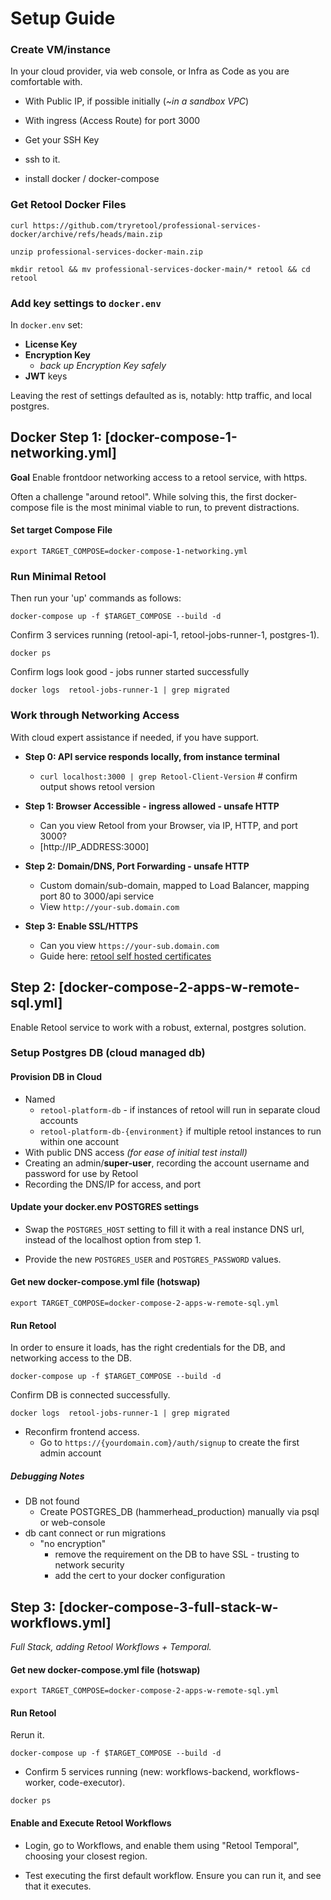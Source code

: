 # Setup Guide

### Create VM/instance
In your cloud provider, via web console, or Infra as Code as you are comfortable with.

* With Public IP, if possible initially (_~in a sandbox VPC_)
* With ingress (Access Route) for port 3000
* Get your SSH Key

* ssh to it.
* install docker / docker-compose


### Get Retool Docker Files

```
curl https://github.com/tryretool/professional-services-docker/archive/refs/heads/main.zip
```

```
unzip professional-services-docker-main.zip
```

```
mkdir retool && mv professional-services-docker-main/* retool && cd retool
```

### Add key settings to `docker.env`

In `docker.env` set:

* **License Key**
* **Encryption Key**
  * _back up Encryption Key safely_
* **JWT** keys

Leaving the rest of settings defaulted as is, notably: http traffic, and local postgres.

## Docker Step 1: [docker-compose-1-networking.yml]

**Goal** Enable frontdoor networking access to a retool service, with https.

Often a challenge "around retool". While solving this, the first docker-compose file is the most minimal viable to run, to prevent distractions.

#### Set target Compose File

```
export TARGET_COMPOSE=docker-compose-1-networking.yml
```

### Run Minimal Retool

Then run your 'up' commands as follows:

```
docker-compose up -f $TARGET_COMPOSE --build -d
```

Confirm 3 services running (retool-api-1, retool-jobs-runner-1, postgres-1).

```
docker ps
```

Confirm logs look good - jobs runner started successfully

```
docker logs  retool-jobs-runner-1 | grep migrated
```

### Work through Networking Access
With cloud expert assistance if needed, if you have support.

* **Step 0: API service responds locally, from instance terminal**
  * `curl localhost:3000 | grep Retool-Client-Version` # confirm output shows retool version
 
* **Step 1: Browser Accessible - ingress allowed - unsafe HTTP**
  * Can you view Retool from your Browser, via IP, HTTP, and port 3000?
  * [http://IP_ADDRESS:3000]
 
* **Step 2: Domain/DNS, Port Forwarding - unsafe HTTP**
  * Custom domain/sub-domain, mapped to Load Balancer, mapping port 80 to 3000/api service
  * View `http://your-sub.domain.com`

* **Step 3: Enable SSL/HTTPS**
  * Can you view `https://your-sub.domain.com`
  * Guide here: [retool self hosted certificates](https://docs.retool.com/self-hosted/guides/certificates#modify-https-configuration)
 
## Step 2: [docker-compose-2-apps-w-remote-sql.yml]
Enable Retool service to work with a robust, external, postgres solution.

### Setup Postgres DB (cloud managed db)

#### Provision DB in Cloud
* Named
  * `retool-platform-db` - if instances of retool will run in separate cloud accounts
  * `retool-platform-db-{environment}` if multiple retool instances to run within one account 
* With public DNS access _(for ease of initial test install)_
* Creating an admin/**super-user**, recording the account username and password for use by Retool
* Recording the DNS/IP for access, and port

#### Update your **docker.env** POSTGRES settings

* Swap the `POSTGRES_HOST` setting to fill it with a real instance DNS url, instead of the localhost option from step 1.

* Provide the new `POSTGRES_USER` and `POSTGRES_PASSWORD` values.

#### Get new docker-compose.yml file (hotswap)
```
export TARGET_COMPOSE=docker-compose-2-apps-w-remote-sql.yml
```

#### Run Retool
In order to ensure it loads, has the right credentials for the DB, and networking access to the DB.

```
docker-compose up -f $TARGET_COMPOSE --build -d
```

Confirm DB is connected successfully.
```
docker logs  retool-jobs-runner-1 | grep migrated
```

* Reconfirm frontend access.
  * Go to `https://{yourdomain.com}/auth/signup` to create the first admin account

##### Debugging Notes

* DB not found
  * Create POSTGRES_DB (hammerhead_production) manually via psql or web-console
* db cant connect or run migrations
   * "no encryption"
     * remove the requirement on the DB to have SSL - trusting to network security
     * add the cert to your docker configuration
    
## Step 3: [docker-compose-3-full-stack-w-workflows.yml]

_Full Stack, adding Retool Workflows + Temporal._


#### Get new docker-compose.yml file (hotswap)
```
export TARGET_COMPOSE=docker-compose-2-apps-w-remote-sql.yml
```

#### Run Retool

Rerun it.

```
docker-compose up -f $TARGET_COMPOSE --build -d
```

* Confirm 5 services running (new: workflows-backend, workflows-worker, code-executor).

```
docker ps
```

#### Enable and Execute Retool Workflows
* Login, go to Workflows, and enable them using "Retool Temporal", choosing your closest region.

* Test executing the first default workflow. Ensure you can run it, and see that it executes.
